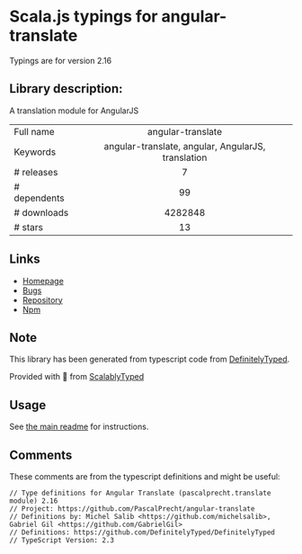 
# Scala.js typings for angular-translate

Typings are for version 2.16

## Library description:
A translation module for AngularJS

|                    |                 |
| ------------------ | :-------------: |
| Full name          | angular-translate |
| Keywords           | angular-translate, angular, AngularJS, translation |
| # releases         | 7 |
| # dependents       | 99 |
| # downloads        | 4282848 |
| # stars            | 13 |

## Links
- [Homepage](https://github.com/angular-translate/angular-translate#readme)
- [Bugs](https://github.com/angular-translate/angular-translate/issues)
- [Repository](https://github.com/angular-translate/angular-translate)
- [Npm](https://www.npmjs.com/package/angular-translate)
    


## Note
This library has been generated from typescript code from [DefinitelyTyped](https://definitelytyped.org).

Provided with :purple_heart: from [ScalablyTyped](https://github.com/oyvindberg/ScalablyTyped)

## Usage
See [the main readme](../../readme.md) for instructions.

## Comments

These comments are from the typescript definitions and might be useful:
```
// Type definitions for Angular Translate (pascalprecht.translate module) 2.16
// Project: https://github.com/PascalPrecht/angular-translate
// Definitions by: Michel Salib <https://github.com/michelsalib>, Gabriel Gil <https://github.com/GabrielGil>
// Definitions: https://github.com/DefinitelyTyped/DefinitelyTyped
// TypeScript Version: 2.3

```

